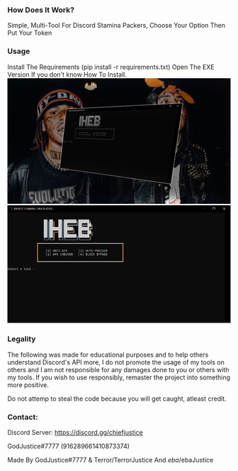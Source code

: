 ### How Does It Work?
Simple, Multi-Tool For Discord Stamina Packers, Choose Your Option Then Put Your Token
### Usage
Install The Requirements (pip install -r requirements.txt) Open The EXE Version If you don't know How To Install.
![Image](/Images/1.png)
![Image](/Images/2.png)
### Legality
The following was made for educational purposes and to help others understand Discord's API more, I do not promote the usage of my tools on others and I am not responsible for any damages done to you or others with my tools. If you wish to use responsibly, remaster the project into something more positive.

Do not attemp to steal the code because you will get caught, atleast credit.

### Contact:

Discord Server: https://discord.gg/chiefjustice

GodJustice#7777 (916289661410873374)


Made By GodJustice#7777 & Terror/TerrorJustice And $eba/$ebaJustice
